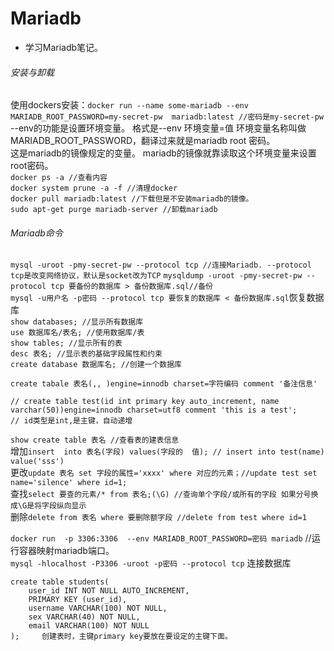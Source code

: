 # Mariadb
* 学习Mariadb笔记。

###### 安装与卸载
  使用dockers安装：`docker run --name some-mariadb --env MARIADB_ROOT_PASSWORD=my-secret-pw  mariadb:latest //密码是my-secret-pw` --env的功能是设置环境变量。  格式是--env 环境变量=值  环境变量名称叫做MARIADB_ROOT_PASSWORD，翻译过来就是mariadb root 密码。       
  这是mariadb的镜像规定的变量。  mariadb的镜像就靠读取这个环境变量来设置root密码。    
  `docker ps -a //查看内容`    
  `docker system prune -a -f //清理docker`    
  `docker pull mariadb:latest //下载但是不安装mariadb的镜像。`        
  `sudo apt-get purge mariadb-server //卸载mariadb`      

###### Mariadb命令
  `mysql -uroot -pmy-secret-pw --protocol tcp //连接Mariadb. --protocol tcp是改变网络协议，默认是socket改为TCP` 
  `mysqldump -uroot -pmy-secret-pw --protocol tcp 要备份的数据库 > 备份数据库.sql//备份`       
  `mysql -u用户名 -p密码 --protocol tcp 要恢复的数据库 < 备份数据库.sql`恢复数据库    
  `show databases; //显示所有数据库`     
  `use 数据库名/表名; //使用数据库/表`     
  `show tables; //显示所有的表`    
  `desc 表名; //显示表的基础字段属性和约束`          
  `create database 数据库名; //创建一个数据库`     
  
```
create tabale 表名(,, )engine=innodb charset=字符编码 comment '备注信息'

// create table test(id int primary key auto_increment, name varchar(50))engine=innodb charset=utf8 comment 'this is a test';
// id类型是int,是主键，自动递增
```
`show create table 表名 //查看表的建表信息`     
增加`insert  into 表名(字段) values(字段的  值); // insert into test(name) value('sss')`     
更改`update 表名 set 字段的属性='xxxx' where 对应的元素；//update test set name='silence' where id=1;`  
查找`select 要查的元素/* from 表名;(\G) //查询单个字段/或所有的字段 如果分号换成\G是将字段纵向显示`     
删除`delete from 表名 where 要删除额字段 //delete from test where id=1`       


`docker run  -p 3306:3306  --env MARIADB_ROOT_PASSWORD=密码 mariadb` //运行容器映射mariadb端口。     
`mysql -hlocalhost -P3306 -uroot -p密码 --protocol tcp` 连接数据库 


```
create table students(
	user_id INT NOT NULL AUTO_INCREMENT,
	PRIMARY KEY (user_id),
	username VARCHAR(100) NOT NULL,
	sex VARCHAR(40) NOT NULL,
	email VARCHAR(100) NOT NULL		
);     创建表时，主键primary key要放在要设定的主键下面。
```